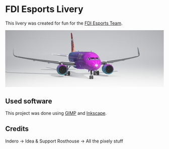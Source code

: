﻿# FDI Esports Livery

This livery was created for fun for the [FDI Esports Team](https://twitter.com/fdi_esports). 

![Livery Preview](SimObjects/Airplanes/Asobo_A320_NEO/TEXTURE.FDI/thumbnail.jpg)

## Used software

This project was done using [GIMP](https://www.gimp.org/) and [Inkscape](https://inkscape.org/de/).

## Credits

Indero -> Idea & Support
Rosthouse -> All the pixely stuff
